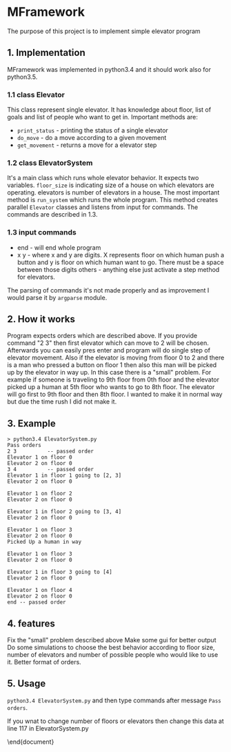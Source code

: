 # MFramework
The purpose of this project is to implement simple elevator program

## 1. Implementation
MFramework was implemented in python3.4 and it should work also for python3.5.

### 1.1 class Elevator
This class represent single elevator. It has knowledge about floor, list of goals and list of people who want to get in. Important methods are:
- `print_status` - printing the status of a single elevator
- `do_move` - do a move according to a given movement
- `get_movement` - returns a move for a elevator step

### 1.2 class ElevatorSystem
It's a main class which runs whole elevator behavior. It expects two variables. `floor_size` is indicating size of a house on which elevators are operating. elevators is number of elevators in a house.
The most important method is `run_system` which runs the whole program. This method creates parallel `Elevator` classes and listens from input for commands. The commands are described in 1.3.

### 1.3 input commands
- end - will end whole program
- x y - where x and y are digits. X represents floor on which human push a button and y is floor on which human want to go. There must be a space between those digits
others - anything else just activate a step method for elevators.

The parsing of commands it's not made properly and as improvement I would parse it by `argparse` module.

## 2. How it works
Program expects orders which are described above. If you provide command "2 3" then first elevator which can move to 2 will be chosen. Afterwards you can easily pres enter and program will do single step of elevator movement. Also if the elevator is moving from floor 0 to 2 and there is a man who pressed a button on floor 1 then also this man will be picked up by the elevator in way up. In this case there is a "small" problem. For example if someone is traveling to 9th floor from 0th floor and the elevator picked up a human at 5th floor who wants to go to 8th floor. The elevator will go first to 9th floor and then 8th floor. I wanted to make it in normal way but due the time rush I did not make it. 

## 3. Example
```
> python3.4 ElevatorSystem.py 
Pass orders
2 3          -- passed order
Elevator 1 on floor 0
Elevator 2 on floor 0
3 4          -- passed order
Elevator 1 in floor 1 going to [2, 3]
Elevator 2 on floor 0

Elevator 1 on floor 2
Elevator 2 on floor 0

Elevator 1 in floor 2 going to [3, 4]
Elevator 2 on floor 0

Elevator 1 on floor 3
Elevator 2 on floor 0
Picked Up a human in way

Elevator 1 on floor 3
Elevator 2 on floor 0

Elevator 1 in floor 3 going to [4]
Elevator 2 on floor 0

Elevator 1 on floor 4
Elevator 2 on floor 0
end -- passed order
```

## 4. features
Fix the "small" problem described above
Make some gui for better output
Do some simulations to choose the best behavior according to floor size, number of elevators and number of possible people who would like to use it.
Better format of orders.

## 5. Usage
`python3.4 ElevatorSystem.py` and then type commands after message `Pass orders`.

If you wnat to change number of floors or elevators then change this data at line 117 in ElevatorSystem.py

\end{document}
